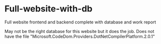 # Full-website-with-db
Full website frontend and backend complete with database and work report

May not be the right database for this website but it does the job. Does not have the file "Microsoft.CodeDom.Providers.DotNetCompilerPlatform.2.0.1"
